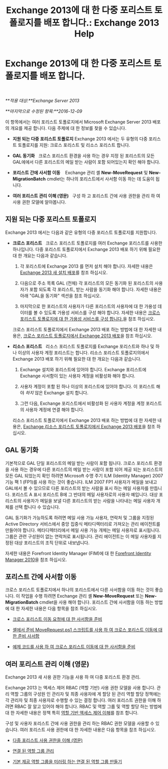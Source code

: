 ﻿---
title: 'Exchange 2013에 대 한 다중 포리스트 토폴로지를 배포 합니다.: Exchange 2013 Help'
TOCTitle: Exchange 2013에 대 한 다중 포리스트 토폴로지를 배포 합니다.
ms:assetid: d51f2b7d-9045-40cf-8b9f-43787a6fff6d
ms:mtpsurl: https://technet.microsoft.com/ko-kr/library/Bb124734(v=EXCHG.150)
ms:contentKeyID: 51407749
ms.date: 05/22/2018
mtps_version: v=EXCHG.150
ms.translationtype: MT
---

# Exchange 2013에 대 한 다중 포리스트 토폴로지를 배포 합니다.

 

_**적용 대상:**Exchange Server 2013_

_**마지막으로 수정된 항목:**2016-12-09_

이 항목에서는 여러 포리스트 토폴로지에서 Microsoft Exchange Server 2013 배포의 개요를 제공 합니다. 다음 주제에 대 한 정보를 찾을 수 있습니다.

  - **지원 되는 다중 포리스트 토폴로지** Exchange 2013 에서는 두 유형의 다중 포리스트 토폴로지를 지원: 크로스 포리스트 및 리소스 포리스트 합니다.   

  - **GAL 동기화**   크로스 포리스트 환경을 사용 하는 경우 지정 된 포리스트의 모든 GAL에에서 다른 포리스트의 메일 받는 사람이 포함 되어있는지 확인 해야 합니다.

  - **포리스트 간에 사서함 이동**    Exchange 관리 셸 **New-MoveRequest** 및 **New-MigrationBatch** cmdlet는 하나의 포리스트에서 사서함 이동 하는 데 도움이 됩니다.

  - **여러 포리스트 관리 이해 (영문)**   구성 하 고 포리스트 간에 사용 권한을 관리 하 여 사용 권한 모델에 알아봅니다.

## 지원 되는 다중 포리스트 토폴로지

Exchange 2013 에서는 다음과 같은 유형의 다중 포리스트 토폴로지를 지원합니다.

  - **크로스 포리스트**   크로스 포리스트 토폴로지를 여러 Exchange 포리스트를 사용한 하나입니다. 다중 포리스트 토폴로지에서 Exchange 2013 배포 하기 위해 필요한 대 한 개요는 다음과 같습니다.
    
    1.  각 포리스트에 Exchange 2013 를 먼저 설치 해야 합니다. 자세한 내용은 [Exchange 2013 새 설치 배포](deploy-a-new-installation-of-exchange-2013-exchange-2013-help.md)를 참조 하십시오.
    
    2.  다음으로 주소 목록 GAL (전체) 각 포리스트의 모든 동기화 된 포리스트의 사용자가 포함 되도록 각 포리스트, 받는 사람을 동기화 해야 합니다. 자세한 내용은 아래 "GAL을 동기화" 섹션을 참조 하십시오.
    
    3.  마지막으로 한 포리스트의 사용자가 다른 포리스트의 사용자에 대 한 가용성 데이터를 볼 수 있도록 가용성 서비스를 구성 해야 합니다. 자세한 내용은 [크로스 포리스트 토폴로지에 대 한 가용성 서비스를 구성 합니다.](configure-the-availability-service-for-cross-forest-topologies-exchange-2013-help.md)을 참조 하십시오.
    
    크로스 포리스트 토폴로지에서 Exchange 2013 배포 하는 방법에 대 한 자세한 내용은, [크로스 포리스트 토폴로지에서 Exchange 2013 배포](deploy-exchange-2013-in-a-cross-forest-topology-exchange-2013-help.md)을 참조 하십시오.

  - **리소스 포리스트**   리소스 포리스트 토폴로지를 Exchange 포리스트와 하나 및 하나 이상의 사용자 계정 포리스트는 합니다. 리소스 포리스트 토폴로지의에서 Exchange 2013 배포 하기 위해 필요한 대 한 개요는 다음과 같습니다.
    
    1.  Exchange 설치와 포리스트에 있어야 합니다. Exchange 포리스트에 Exchange 사서함이 있는 사용자 계정을 비활성화 해야 합니다.
    
    2.  사용자 계정이 포함 된 하나 이상의 포리스트에 있어야 합니다. 이 포리스트 해야 *하지* 않은 Exchange 설치 합니다.
    
    3.  그런 다음, Exchange 포리스트에서 비활성화 된 사용자 계정을 계정 포리스트의 사용자 계정에 연결 해야 합니다.
    
    리소스 포리스트 토폴로지에서 Exchange 2013 배포 하는 방법에 대 한 자세한 내용은, [Exchange 리소스 포리스트 토폴로지에서 Exchange 2013 배포](deploy-exchange-2013-in-an-exchange-resource-forest-topology-exchange-2013-help.md)을 참조 하십시오.

## GAL 동기화

기본적으로 GAL 단일 포리스트의 메일 받는 사람이 포함 됩니다. 크로스 포리스트 환경을 사용 하는 경우에 다른 포리스트의 메일 받는 사람이 포함 되어 제공 되는 포리스트의 모든 GAL 되었는지 확인 하려면 Microsoft 수명 주기 ILM (Identity Manager) 2007 기능 팩 1 (FP1)를 사용 하는 것이 좋습니다. ILM 2007 FP1 사용자가 메일을 보내고 GAL에서 볼 수 있으므로 다른 포리스트의 받는 사람을 표시 하는 메일 사용자를 만듭니다. 포리스트 A 표시 포리스트 B에 그 반대의 메일 사용자로의 사용자 예입니다. 대상 포리스트의 사용자가 메일을 보낼 다른 포리스트의 받는 사람을 나타내는 메일 사용자 개체를 선택 합니다 수 있습니다.

GAL 동기화가 가능하도록 하려면 메일 사용 가능 사용자, 연락처 및 그룹을 지정된 Active Directory 서비스에서 중앙 집중식 메타디렉터리로 가져오는 관리 에이전트를 만들어야 합니다. 메타디렉터리에서 메일 사용 가능 개체는 메일 사용자로 표시됩니다. 그룹은 관련 구성원이 없는 연락처로 표시됩니다. 관리 에이전트는 이 메일 사용자를 지정된 대상 포리스트의 조직 단위로 내보냅니다.

자세한 내용은 Forefront Identity Manager (FIM)에 대 한 [Forefront Identity Manager 2010](https://go.microsoft.com/fwlink/p/?linkid=279864)을 참조 하십시오.

## 포리스트 간에 사서함 이동

크로스 포리스트 토폴로지에서 하나의 포리스트에서 다른 사서함을 이동 하는 것이 좋습니다. 이 작업을 수행 하려면 Exchange 관리 셸 **New-MoveRequest** 또는 **New-MigrationBatch** cmdlet을 사용 해야 합니다. 포리스트 간에 사서함을 이동 하는 방법에 대 한 자세한 내용은 다음 항목을 참조 하십시오.

  - [크로스 포리스트 이동 요청에 대 한 사서함을 준비](prepare-mailboxes-for-cross-forest-move-requests-exchange-2013-help.md)

  - [셸에서 준비 MoveRequest.ps1 스크립트를 사용 하 여 크로스 포리스트 이동에 대 한 준비 사서함](prepare-mailboxes-for-cross-forest-moves-using-the-prepare-moverequest-ps1-script-in-the-shell-exchange-2013-help.md)

  - [예제 코드를 사용 하 여 크로스 포리스트 이동에 대 한 사서함을 준비](prepare-mailboxes-for-cross-forest-moves-using-sample-code-exchange-2013-help.md)

## 여러 포리스트 관리 이해 (영문)

Exchange 2013 새 사용 권한 기능을 사용 하 여 다중 포리스트 환경 관리.

Exchange 2013 는 액세스 제어 RBAC (역할 기반) 사용 권한 모델을 사용 합니다. 관리 역할 그룹의 구성원 인 관리자 및 최종 사용자에 게 할당 된 관리 역할 할당 정책에는 각 관리자 및 최종 사용자로 수행할 수 있는 결정 합니다. 여러 포리스트 권한을 이해 하려면 RBAC 잘 알고 있어야 해야 합니다. RBAC 및 역할 그룹 및 역할 할당 하는 방법에 대 한 자세한 내용은 정책 특히 [역할 기반 액세스 제어 이해](understanding-role-based-access-control-exchange-2013-help.md)를 참조 합니다.

구성 및 사용자 포리스트 간에 사용 권한을 관리 하는 RBAC 권한 모델을 사용할 수 있습니다. 여러 포리스트 사용 권한에 대 한 자세한 내용은 다음 항목을 참조 하십시오.

  - [다중 포리스트 사용 권한을 이해 (영문)](understanding-multiple-forest-permissions-exchange-2013-help.md)

  - [연결 된 역할 그룹 관리](manage-linked-role-groups-exchange-2013-help.md)

  - [기본 제공 역할 그룹을 미러링 하는 연결 된 역할 그룹 만들기](create-linked-role-groups-that-mirror-built-in-role-groups-exchange-2013-help.md)

